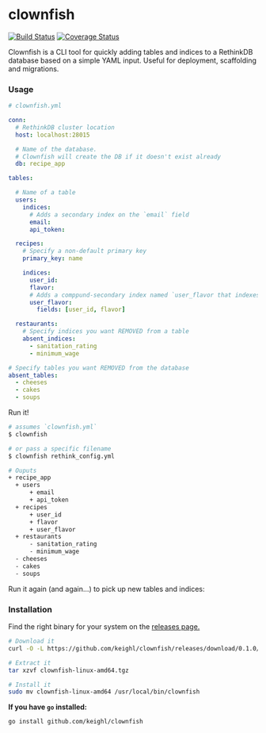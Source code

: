 # clownfish

[![Build Status](https://travis-ci.org/keighl/clownfish.png?branch=master)](https://travis-ci.org/keighl/clownfish) [![Coverage Status](https://coveralls.io/repos/keighl/clownfish/badge.svg)](https://coveralls.io/r/keighl/clownfish)

Clownfish is a CLI tool for quickly adding tables and indices to a RethinkDB database based on a simple YAML input. Useful for deployment, scaffolding and migrations.

### Usage

```yml
# clownfish.yml

conn:
  # RethinkDB cluster location
  host: localhost:28015

  # Name of the database.
  # Clownfish will create the DB if it doesn't exist already
  db: recipe_app

tables:

  # Name of a table
  users:
    indices:
      # Adds a secondary index on the `email` field
      email:
      api_token:

  recipes:
    # Specify a non-default primary key
    primary_key: name

    indices:
      user_id:
      flavor:
      # Adds a comppund-secondary index named `user_flavor that indexes both `user_id` and `flavor` fields
      user_flavor:
        fields: [user_id, flavor]

  restaurants:
    # Specify indices you want REMOVED from a table
    absent_indices:
      - sanitation_rating
      - minimum_wage

# Specify tables you want REMOVED from the database
absent_tables:
  - cheeses
  - cakes
  - soups
```

Run it!

```bash
# assumes `clownfish.yml`
$ clownfish

# or pass a specific filename
$ clownfish rethink_config.yml

# Ouputs
+ recipe_app
  + users
      + email
      + api_token
  + recipes
      + user_id
      + flavor
      + user_flavor
  + restaurants
      - sanitation_rating
      - minimum_wage
  - cheeses
  - cakes
  - soups
```

Run it again (and again...) to pick up new tables and indices:

### Installation

Find the right binary for your system on the [releases page.](https://github.com/keighl/clownfish/releases/latest)

```bash
# Download it
curl -O -L https://github.com/keighl/clownfish/releases/download/0.1.0/clownfish-linux-amd64.tgz

# Extract it
tar xzvf clownfish-linux-amd64.tgz

# Install it
sudo mv clownfish-linux-amd64 /usr/local/bin/clownfish
```

**If you have `go` installed:**

```bash
go install github.com/keighl/clownfish
```


